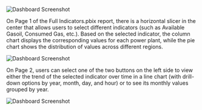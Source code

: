 ![Dashboard Screenshot](Full_Indicators_P1.png)

On Page 1 of the Full Indicators.pbix report, there is a horizontal slicer in the center that allows users to select different indicators (such as Available Gasoil, Consumed Gas, etc.).
Based on the selected indicator, the column chart displays the corresponding values for each power plant, while the pie chart shows the distribution of values across different regions.  

![Dashboard Screenshot](Full_Indicators_P2-1.png)

On Page 2, users can select one of the two buttons on the left side to view either the trend of the selected indicator over time in a line chart (with drill-down options by year, month, day, and hour)
or to see its monthly values grouped by year.

![Dashboard Screenshot](Full_Indicators_P2-2.png)



